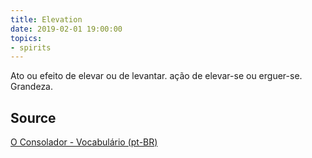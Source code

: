```yaml
---
title: Elevation
date: 2019-02-01 19:00:00
topics:
- spirits
---
```


Ato ou efeito de elevar ou de levantar. ação de elevar-se ou erguer-se. Grandeza.

## Source
[O Consolador - Vocabulário (pt-BR)](http://www.oconsolador.com.br/linkfixo/vocabulario/principal.html)


